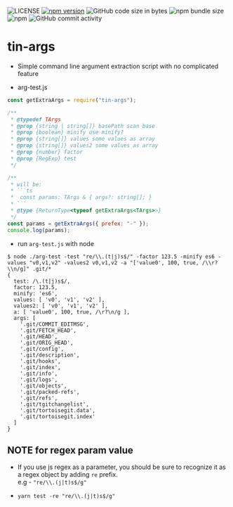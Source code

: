 ![LICENSE](https://img.shields.io/badge/Lisence-MIT-blue.svg)
[![npm version](https://badge.fury.io/js/tin-args.svg)](https://badge.fury.io/js/tin-args)
![GitHub code size in bytes](https://img.shields.io/github/languages/code-size/jeffy-g/tiny-args.svg?style=plastic)
![npm bundle size](https://img.shields.io/bundlephobia/min/tin-args?style=plastic)
![npm](https://img.shields.io/npm/dm/tin-args.svg?style=plastic)
![GitHub commit activity](https://img.shields.io/github/commit-activity/m/jeffy-g/tiny-args.svg?style=plastic)

# tin-args

  + Simple command line argument extraction script with no complicated feature

+ arg-test.js

```js
const getExtraArgs = require("tin-args");

/**
 * @typedef TArgs
 * @prop {string | string[]} basePath scan base
 * @prop {boolean} minify use minify?
 * @prop {string[]} values some values as array
 * @prop {string[]} values2 some values as array
 * @prop {number} factor
 * @prop {RegExp} test
 */

/**
 * will be:
 * ```ts
 *  const params: TArgs & { args?: string[]; }
 * ```
 * @type {ReturnType<typeof getExtraArgs<TArgs>>}
 */
const params = getExtraArgs({ prefex: "-" });
console.log(params);
```

+ run `arg-test.js` with node

```shell
$ node ./arg-test -test "re/\\.(t|j)s$/" -factor 123.5 -minify es6 -values "v0,v1,v2" -values2 v0,v1,v2 -a "['value0', 100, true, /\\r?\\n/g]" .git/*
{
  test: /\.(t|j)s$/,
  factor: 123.5,
  minify: 'es6',
  values: [ 'v0', 'v1', 'v2' ],
  values2: [ 'v0', 'v1', 'v2' ],
  a: [ 'value0', 100, true, /\r?\n/g ],
  args: [
    '.git/COMMIT_EDITMSG',
    '.git/FETCH_HEAD',
    '.git/HEAD',
    '.git/ORIG_HEAD',
    '.git/config',
    '.git/description',
    '.git/hooks',
    '.git/index',
    '.git/info',
    '.git/logs',
    '.git/objects',
    '.git/packed-refs',
    '.git/refs',
    '.git/tgitchangelist',
    '.git/tortoisegit.data',
    '.git/tortoisegit.index'
  ]
}
```

## NOTE for regex param value

  + If you use js regex as a parameter, you should be sure to recognize it as a regex object by adding `re` prefix.  
    e.g - `"re/\\.(j|t)s$/g"`

  + `yarn test -re "re/\\.(j|t)s$/g"`


